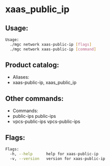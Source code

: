 # xaas_public_ip

## Usage:
```bash
Usage:
  ./mgc network xaas-public-ip [flags]
  ./mgc network xaas-public-ip [command]
```

## Product catalog:
- Aliases:
- xaas-public-ip, xaas_public_ip

## Other commands:
- Commands:
- public-ips      public-ips
- vpcs-public-ips vpcs-public-ips

## Flags:
```bash
Flags:
  -h, --help      help for xaas-public-ip
  -v, --version   version for xaas-public-ip
```

